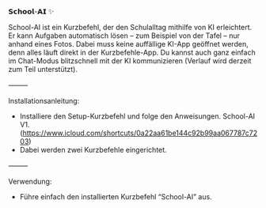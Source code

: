 𝗦𝗰𝗵𝗼𝗼𝗹-𝗔𝗜 ✨

School-AI ist ein Kurzbefehl, der den Schulalltag mithilfe von KI erleichtert.
Er kann Aufgaben automatisch lösen – zum Beispiel von der Tafel – nur anhand eines Fotos.
Dabei muss keine auffällige KI-App geöffnet werden, denn alles läuft direkt in der Kurzbefehle-App.
Du kannst auch ganz einfach im Chat-Modus blitzschnell mit der KI kommunizieren (Verlauf wird derzeit zum Teil unterstützt).

⸻

Installationsanleitung:

- Installiere den Setup-Kurzbefehl und folge den Anweisungen.
  School-AI V1. (https://www.icloud.com/shortcuts/0a22aa61be144c92b99aa067787c7203)
- Dabei werden zwei Kurzbefehle eingerichtet.

⸻

Verwendung:

- Führe einfach den installierten Kurzbefehl “School-AI” aus.
